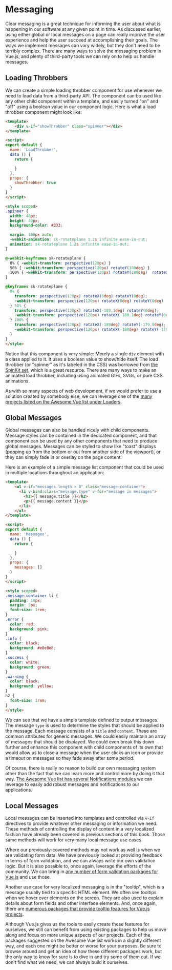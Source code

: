 # Messaging
Clear messaging is a great technique for informing the user about what is happening in our software at any given point in time. As discussed earlier, using either global or local messages on a page can really improve the user experience and help the user succeed at accomplishing their goals. The ways we implement messages can vary widely, but they don't need to be terribly complex. There are many ways to solve the messaging problem in Vue.js, and plenty of third-party tools we can rely on to help us handle messages.

## Loading Throbbers
We can create a simple loading throbber component for use whenever we need to load data from a third-party API. The component can be used like any other child component within a template, and easily turned "on" and "off" using a boolean value in our component logic. Here is what a load throbber component might look like:

```html
<template>
    <div v-if="showThrobber" class="spinner"></div>
</template>

<script>
export default {
  name: 'LoadThrobber',
  data () {
    return {

    }
  },
  props: {
    showThrobber: true
  }
}
</script>

<style scoped>
.spinner {
  width: 40px;
  height: 40px;
  background-color: #333;

  margin: 100px auto;
  -webkit-animation: sk-rotateplane 1.2s infinite ease-in-out;
  animation: sk-rotateplane 1.2s infinite ease-in-out;
}

@-webkit-keyframes sk-rotateplane {
  0% { -webkit-transform: perspective(120px) }
  50% { -webkit-transform: perspective(120px) rotateY(180deg) }
  100% { -webkit-transform: perspective(120px) rotateY(180deg)  rotateX(180deg) }
}

@keyframes sk-rotateplane {
  0% {
    transform: perspective(120px) rotateX(0deg) rotateY(0deg);
    -webkit-transform: perspective(120px) rotateX(0deg) rotateY(0deg)
  } 50% {
    transform: perspective(120px) rotateX(-180.1deg) rotateY(0deg);
    -webkit-transform: perspective(120px) rotateX(-180.1deg) rotateY(0deg)
  } 100% {
    transform: perspective(120px) rotateX(-180deg) rotateY(-179.9deg);
    -webkit-transform: perspective(120px) rotateX(-180deg) rotateY(-179.9deg);
  }
}
</style>
```
Notice that this component is very simple: Merely a single `div` element with a class applied to it. It uses a boolean value to show/hide itself. The load throbber (or "spinner" as it's labeled in the CSS) was borrowed from [the SpinKit set](http://tobiasahlin.com/spinkit/), which is a great resource. There are many ways to make an animated load throbber, including using animated GIFs, SVGs, or pure CSS animations. 

As with so many aspects of web development, if we would prefer to use a solution created by somebody else, we can leverage one of the [many projects listed on the Awesome Vue list under Loaders](https://github.com/vuejs/awesome-vue#loader).

## Global Messages
Global messages can also be handled nicely with child components. Message styles can be contained in the dedicated component, and that component can be used by any other components that need to produce global messages. Messages can be styled to show like "toast" displays (popping up from the bottom or out from another side of the viewport), or they can simply fade in or overlay on the page content.

Here is an example of a simple message list component that could be used in multiple locations throughout an application:

```html
<template>
    <ul v-if="messages.length > 0" class="message-container">
      <li v-bind:class="message.type" v-for="message in messages">
        <h2>{{ message.title }}</h2>
        <p>{{ message.content }}</p>
      </li>
    </ul>
</template>

<script>
export default {
  name: 'Messages',
  data () {
    return {

    }
  },
  props: {
    messages: []
  }
}
</script>

<style scoped>
.message-container li {
  padding: 10px;
  margin: 5px;
  font-size: 1rem;
}
.error {
  color: red;
  background: pink;
}
.info {
  color: black;
  background: #e8e8e8;
}
.success {
  color: white;
  background: green;
}
.warning {
  color: black;
  background: yellow;
}
h2 {
  font-size: 1rem;
}
</style>
```

We can see that we have a simple template defined to output messages. The message `type` is used to determine the styles that should be applied to the message. Each message consists of a `title` and `content`. These are common attributes for generic messages. We could easily maintain an array of messages that should be displayed. We could even break this down further and enhance this component with child components of its own that would allow us to close a message when the user clicks an icon or provide a timeout on messages so they fade away after some period.

Of course, there is really no reason to build our own messaging system other than the fact that we can learn more and control more by doing it that way. [The Awesome Vue list has several Notifications modules](https://github.com/vuejs/awesome-vue#notification) we can leverage to easily add robust messages and notifications to our applications.

## Local Messages

Local messages can be inserted into templates and controlled via `v-if` directives to provide whatever other messaging or information we need. These methods of controlling the display of content in a very localized fashion have already been covered in previous sections of this book. Those same methods will work for very many local message use cases.

Where our previously-covered methods may not work as well is when we are validating form data. We have previously looked at providing feedback in terms of form validation, and we can always write our own validation logic. But it is also possible to, once again, leverage the efforts of the community. We can bring in [any number of form validation packages for Vue.js](https://github.com/vuejs/awesome-vue#validation) and use those.

Another use case for very localized messaging is in the "tooltip", which is a message usually tied to a specific HTML element. We often see tooltips when we hover over elements on the screen. They are also used to explain details about form fields and other interface elements. And, once again, there are [numerous packages that provide tooltip features for Vue.js projects](https://github.com/vuejs/awesome-vue#tooltip).

Although Vue.js gives us the tools to easily create these features for ourselves, we still can benefit from using existing packages to help us move along and focus on more unique aspects of our projects. Each of the packages suggested on the Awesome Vue list works in a slightly different way, and each one might be better or worse for your purposes. Be sure to browse around and get an idea of how these different packages work, but the only way to know for sure is to dive in and try some of them out. If we don't find what we need, we can always build it ourselves.









